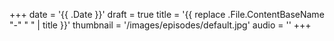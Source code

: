+++
date = '{{ .Date }}'
draft = true
title = '{{ replace .File.ContentBaseName "-" " " | title }}'
thumbnail = '/images/episodes/default.jpg'
audio = ''
+++
